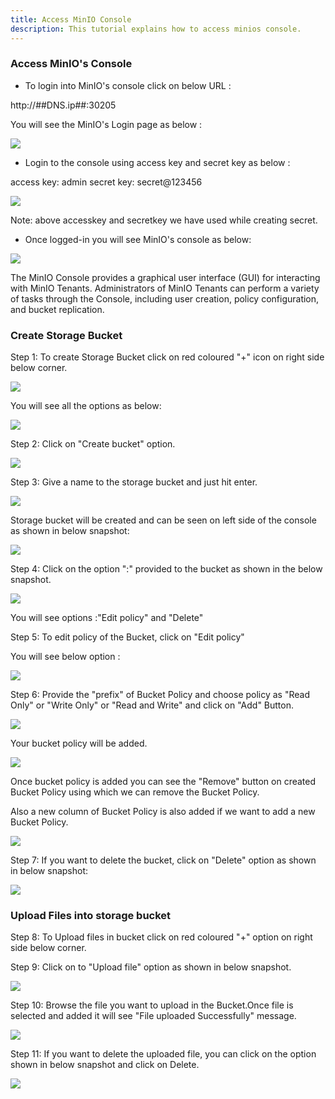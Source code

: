 ```yaml
---
title: Access MinIO Console
description: This tutorial explains how to access minios console.
---
```


### Access MinIO's Console 


- To login into MinIO's console click on below URL :

http://##DNS.ip##:30205 


You will see the MinIO's Login page as below :

![](_images/login-console.PNG)

- Login to the console using access key and secret key as below :

access key: admin
secret key: secret@123456

![](_images/login-creds.PNG)

Note: above accesskey and secretkey we have used while creating secret.


- Once logged-in you will see MinIO's console as below:


![](_images/logged-in-console.PNG)

The MinIO Console provides a graphical user interface (GUI) for interacting with MinIO Tenants.
Administrators of MinIO Tenants can perform a variety of tasks through the Console, including user creation, policy configuration, and bucket replication. 


### Create Storage Bucket 

Step 1: To create Storage Bucket click on red coloured "+" icon on right side below corner.

![](_images/console-option.PNG)

You will see all the options as below:

![](_images/option.PNG)

Step 2: Click on "Create bucket" option.

![](_images/create-bucket.PNG)

Step 3: Give a name to the storage bucket and just hit enter. 

![](_images/bucket-name.PNG)

Storage bucket will be created and can be seen on left side of the console as shown in below snapshot:

![](_images/bucket-created.PNG)

Step 4: Click on the option ":" provided to the bucket as shown in the below snapshot.

![](_images/edit-policy-option.PNG)

You will see options :"Edit policy" and "Delete" 

Step 5: To edit policy of the Bucket, click on "Edit policy"

You will see below option :

![](_images/edit-policy-option-read-write.PNG)

Step 6: Provide the "prefix" of Bucket Policy and choose policy as "Read Only" or "Write Only" or "Read and Write" and click on "Add" Button.

![](_images/bucket-policy-edit.PNG)

Your bucket policy will be added.

![](_images/edit-policy-option-read-write.PNG)

Once bucket policy is added you can see the "Remove" button on created Bucket Policy using which we can remove the Bucket Policy.

Also a new column of Bucket Policy is also added if we want to add a new Bucket Policy.

![](_images/remove-bucket-policy.PNG)

Step 7: If you want to delete the bucket, click on "Delete" option as shown in below snapshot:

![](_images/delete-bucket.png)

### Upload Files into storage bucket

Step 8: To Upload files in bucket click on red coloured "+" option on right side below corner.

Step 9: Click on to "Upload file" option as shown in below snapshot.

![](_images/upload-file.PNG)

Step 10: Browse the file you want to upload in the Bucket.Once file is selected and added it will see "File uploaded Successfully" message.

![](_images/upload-file-successful.PNG)

Step 11: If you want to delete the uploaded file, you can click on the option shown in below snapshot and click on Delete.

![](_images/delete-uploaded-file.PNG)









